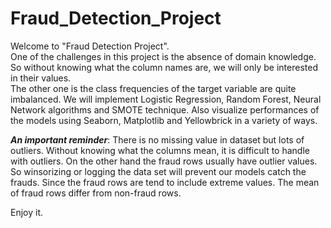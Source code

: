 # Fraud_Detection_Project
Welcome to "Fraud Detection Project".    
One of the challenges in this project is the absence of domain knowledge. So without knowing what the column names are, we will only be interested in their values.    
The other one is the class frequencies of the target variable are quite imbalanced. We will implement Logistic Regression, Random Forest, Neural Network algorithms and SMOTE technique. Also visualize performances of the models using Seaborn, Matplotlib and Yellowbrick in a variety of ways.   

***An important reminder***: There is no missing value in dataset but lots of outliers. Without knowing what the columns mean, it is difficult to handle with outliers. On the other hand the fraud rows usually have outlier values. So winsorizing or logging the data set will prevent our models catch the frauds. Since the fraud rows are tend to include extreme values. The mean of fraud rows differ from non-fraud rows.    
   
Enjoy it.
